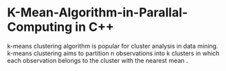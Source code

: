 # K-Mean-Algorithm-in-Parallal-Computing in C++
k-means clustering algorithm is popular for cluster analysis in data mining. k-means clustering aims to partition n observations into k clusters in which each observation belongs to the cluster with the nearest mean .

